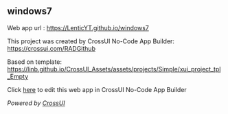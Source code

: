 ## windows7
Web app url : https://LenticYT.github.io/windows7

This project was created by CrossUI No-Code App Builder: https://crossui.com/RADGithub

Based on template: https://linb.github.io/CrossUI_Assets/assets/projects/Simple/xui_project_tpl_Empty

Click [here](https://crossui.com/RADGithub/#!from=github&owner=LenticYT&repo=windows7) to edit this web app in CrossUI No-Code App Builder

<i>Powered by [CrossUI](https://crossui.com)</i>
